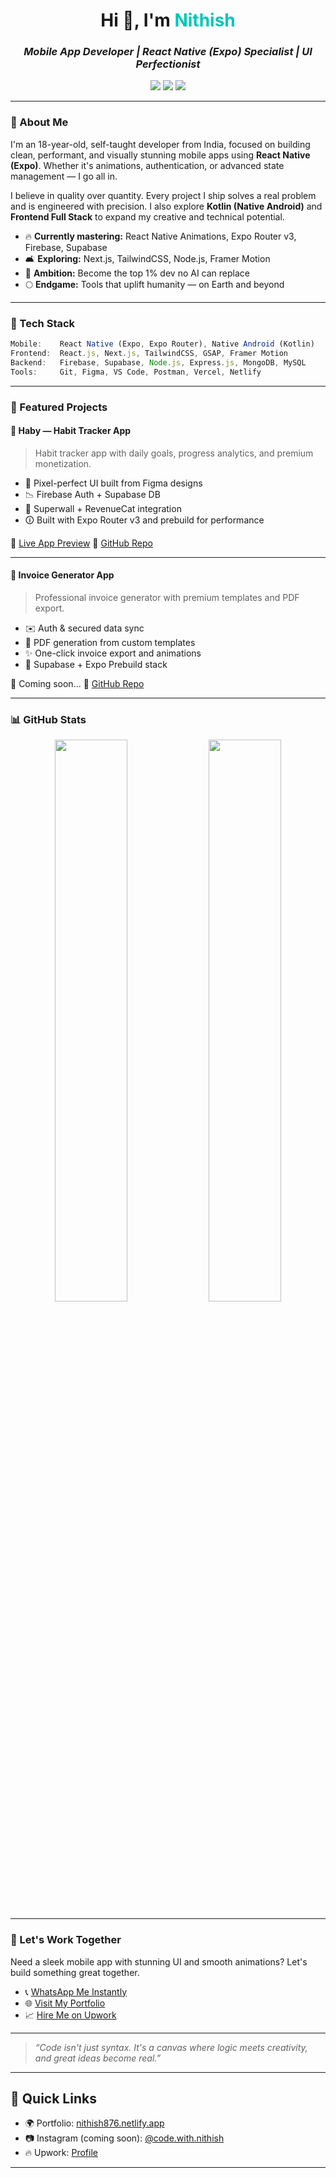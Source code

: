 <h1 align="center">Hi 👋, I'm <span style="color:#00C7B7">Nithish</span></h1>
<h3 align="center"><em>Mobile App Developer | React Native (Expo) Specialist | UI Perfectionist</em></h3>

<p align="center">
  <a href="https://www.nithish876.netlify.app/" target="_blank"><img src="https://img.shields.io/badge/Portfolio-%2300C7B7.svg?style=for-the-badge&logo=firefox&logoColor=white" /></a>
  <a href="https://wa.me/919345423474" target="_blank"><img src="https://img.shields.io/badge/Chat%20on%20WhatsApp-%2300C853.svg?style=for-the-badge&logo=whatsapp&logoColor=white" /></a>
  <a href="mailto:nithish876876@gmail.com"><img src="https://img.shields.io/badge/Email-%23EA4335.svg?style=for-the-badge&logo=gmail&logoColor=white" /></a>
</p>

---

### 🚀 About Me

I'm an 18-year-old, self-taught developer from India, focused on building clean, performant, and visually stunning mobile apps using **React Native (Expo)**. Whether it's animations, authentication, or advanced state management — I go all in.

I believe in quality over quantity. Every project I ship solves a real problem and is engineered with precision. I also explore **Kotlin (Native Android)** and **Frontend Full Stack** to expand my creative and technical potential.

* 🔥 **Currently mastering:** React Native Animations, Expo Router v3, Firebase, Supabase
* 🛋 **Exploring:** Next.js, TailwindCSS, Node.js, Framer Motion
* 🌟 **Ambition:** Become the top 1% dev no AI can replace
* 🌕 **Endgame:** Tools that uplift humanity — on Earth and beyond

---

### 🧠 Tech Stack

```ts
Mobile:    React Native (Expo, Expo Router), Native Android (Kotlin)
Frontend:  React.js, Next.js, TailwindCSS, GSAP, Framer Motion
Backend:   Firebase, Supabase, Node.js, Express.js, MongoDB, MySQL
Tools:     Git, Figma, VS Code, Postman, Vercel, Netlify
```

---

### 🔨 Featured Projects

#### 📱 Haby — Habit Tracker App

> Habit tracker app with daily goals, progress analytics, and premium monetization.

* 🎨 Pixel-perfect UI built from Figma designs
* 📉 Firebase Auth + Supabase DB
* 💸 Superwall + RevenueCat integration
* 🛈 Built with Expo Router v3 and prebuild for performance

🔗 [Live App Preview](https://haby.netlify.app)
🔧 [GitHub Repo](https://github.com/nithish876/haby)

---

#### 📄 Invoice Generator App

> Professional invoice generator with premium templates and PDF export.

* ✉️ Auth & secured data sync
* 🔖 PDF generation from custom templates
* ✨ One-click invoice export and animations
* 📝 Supabase + Expo Prebuild stack

🔗 Coming soon...
🔧 [GitHub Repo](https://github.com/nithish876/invoice-app)

---

### 📊 GitHub Stats

<p align="center">
  <img src="https://github-readme-stats.vercel.app/api?username=nithish876&show_icons=true&theme=radical" width="48%" />
  <img src="https://github-readme-streak-stats.herokuapp.com/?user=nithish876&theme=radical" width="48%" />
</p>

---

### 💬 Let's Work Together

Need a sleek mobile app with stunning UI and smooth animations? Let's build something great together.

* 📞 [WhatsApp Me Instantly](https://wa.me/919345423474)
* 🌐 [Visit My Portfolio](https://www.nithish876.netlify.app)
* 📈 [Hire Me on Upwork](https://www.upwork.com/freelancers/~019a296596dd84eb01)

---

<blockquote><em>“Code isn't just syntax. It's a canvas where logic meets creativity, and great ideas become real.”</em></blockquote>

---

## 🔗 Quick Links

* 🌍 Portfolio: [nithish876.netlify.app](https://nithish876.netlify.app/)
* 📷 Instagram (coming soon): [@code.with.nithish](#)
* 🔥 Upwork: [Profile](https://www.upwork.com/freelancers/~019a296596dd84eb01)

---
